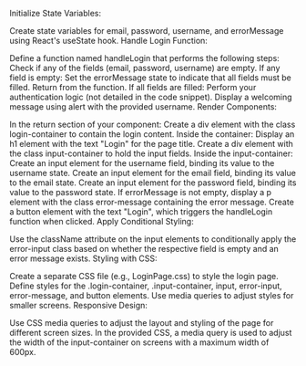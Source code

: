 Initialize State Variables:

Create state variables for email, password, username, and errorMessage using React's useState hook.
Handle Login Function:

Define a function named handleLogin that performs the following steps:
Check if any of the fields (email, password, username) are empty.
If any field is empty:
Set the errorMessage state to indicate that all fields must be filled.
Return from the function.
If all fields are filled:
Perform your authentication logic (not detailed in the code snippet).
Display a welcoming message using alert with the provided username.
Render Components:

In the return section of your component:
Create a div element with the class login-container to contain the login content.
Inside the container:
Display an h1 element with the text "Login" for the page title.
Create a div element with the class input-container to hold the input fields.
Inside the input-container:
Create an input element for the username field, binding its value to the username state.
Create an input element for the email field, binding its value to the email state.
Create an input element for the password field, binding its value to the password state.
If errorMessage is not empty, display a p element with the class error-message containing the error message.
Create a button element with the text "Login", which triggers the handleLogin function when clicked.
Apply Conditional Styling:

Use the className attribute on the input elements to conditionally apply the error-input class based on whether the respective field is empty and an error message exists.
Styling with CSS:

Create a separate CSS file (e.g., LoginPage.css) to style the login page.
Define styles for the .login-container, .input-container, input, error-input, error-message, and button elements.
Use media queries to adjust styles for smaller screens.
Responsive Design:

Use CSS media queries to adjust the layout and styling of the page for different screen sizes.
In the provided CSS, a media query is used to adjust the width of the input-container on screens with a maximum width of 600px.